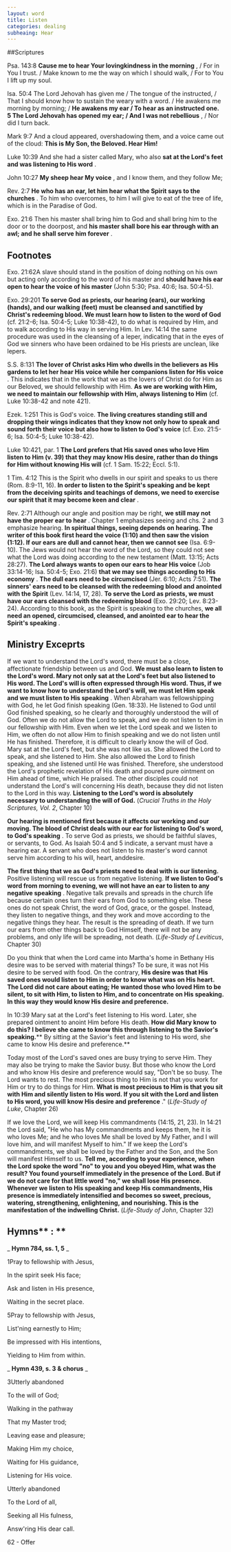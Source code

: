 ```yaml
---
layout: word
title: Listen
categories: dealing
subheaing: Hear
---
```


##Scriptures

Psa. 143:8 **Cause me to hear Your lovingkindness in the morning** , / For in You I trust. / Make known to me the way on which I should walk, / For to You I lift up my soul.

Isa. 50:4 The Lord Jehovah has given me / The tongue of the instructed, / That I should know how to sustain the weary with a word. / He awakens me morning by morning; / **He awakens my ear / To hear as an instructed one. 5 The Lord Jehovah has opened my ear; / And I was not rebellious** , / Nor did I turn back.

Mark 9:7 And a cloud appeared, overshadowing them, and a voice came out of the cloud: **This is My Son, the Beloved. Hear Him!**

Luke 10:39 And she had a sister called Mary, who also **sat at the Lord's feet and was listening to His word** .

John 10:27 **My sheep hear My voice** , and I know them, and they follow Me;

Rev. 2:7 **He who has an ear, let him hear what the Spirit says to the churches** . To him who overcomes, to him I will give to eat of the tree of life, which is in the Paradise of God.

Exo. 21:6 Then his master shall bring him to God and shall bring him to the door or to the doorpost, and **his master shall bore his ear through with an awl; and he shall serve him forever** .

## Footnotes

Exo. 21:62A slave should stand in the position of doing nothing on his own but acting only according to the word of his master and **should have his ear open to hear the voice of his master** (John 5:30; Psa. 40:6; Isa. 50:4-5).

Exo. 29:201 **To serve God as priests, our hearing (ears), our working (hands), and our walking (feet) must be cleansed and sanctified by Christ's redeeming blood. We must learn how to listen to the word of God** (cf. 21:2-6; Isa. 50:4-5; Luke 10:38-42), to do what is required by Him, and to walk according to His way in serving Him. In Lev. 14:14 the same procedure was used in the cleansing of a leper, indicating that in the eyes of God we sinners who have been ordained to be His priests are unclean, like lepers.

S.S. 8:131 **The lover of Christ asks Him who dwells in the believers as His gardens to let her hear His voice while her companions listen for His voice** . This indicates that in the work that we as the lovers of Christ do for Him as our Beloved, we should fellowship with Him. **As we are working with Him, we need to maintain our fellowship with Him, always listening to Him** (cf. Luke 10:38-42 and note 421).

Ezek. 1:251 This is God's voice. **The living creatures standing still and dropping their wings indicates that they know not only how to speak and sound forth their voice but also how to listen to God's voice** (cf. Exo. 21:5-6; Isa. 50:4-5; Luke 10:38-42).

Luke 10:421, par. 1 **The Lord prefers that His saved ones who love Him listen to Him (v. 39) that they may know His desire, rather than do things for Him without knowing His will** (cf. 1 Sam. 15:22; Eccl. 5:1).

1 Tim. 4:12 This is the Spirit who dwells in our spirit and speaks to us there (Rom. 8:9-11, 16). **In order to listen to the Spirit's speaking and be kept from the deceiving spirits and teachings of demons, we need to exercise our spirit that it may become keen and clear** .

Rev. 2:71 Although our angle and position may be right, **we still may not have the proper ear to hear** . Chapter 1 emphasizes seeing and chs. 2 and 3 emphasize hearing. **In spiritual things, seeing depends on hearing. The writer of this book first heard the voice (1:10) and then saw the vision (1:12). If our ears are dull and cannot hear, then we cannot see** (Isa. 6:9-10). The Jews would not hear the word of the Lord, so they could not see what the Lord was doing according to the new testament (Matt. 13:15; Acts 28:27). **The Lord always wants to open our ears to hear His voice** (Job 33:14-16; Isa. 50:4-5; Exo. 21:6) **that we may see things according to His economy** . **The dull ears need to be circumcised** (Jer. 6:10; Acts 7:51). **The sinners' ears need to be cleansed with the redeeming blood and anointed with the Spirit** (Lev. 14:14, 17, 28). **To serve the Lord as priests, we must have our ears cleansed with the redeeming blood** (Exo. 29:20; Lev. 8:23-24). According to this book, as the Spirit is speaking to the churches, **we all need an opened, circumcised, cleansed, and anointed ear to hear the Spirit's speaking** .

## Ministry Exceprts

If we want to understand the Lord's word, there must be a close, affectionate friendship between us and God. **We must also learn to listen to the Lord's word. Mary not only sat at the Lord's feet but also listened to His word. The Lord's will is often expressed through His word. Thus, if we want to know how to understand the Lord's will, we must let Him speak and we must listen to His speaking** . When Abraham was fellowshipping with God, he let God finish speaking (Gen. 18:33). He listened to God until God finished speaking, so he clearly and thoroughly understood the will of God. Often we do not allow the Lord to speak, and we do not listen to Him in our fellowship with Him. Even when we let the Lord speak and we listen to Him, we often do not allow Him to finish speaking and we do not listen until He has finished. Therefore, it is difficult to clearly know the will of God. Mary sat at the Lord's feet, but she was not like us. She allowed the Lord to speak, and she listened to Him. She also allowed the Lord to finish speaking, and she listened until He was finished. Therefore, she understood the Lord's prophetic revelation of His death and poured pure ointment on Him ahead of time, which He praised. The other disciples could not understand the Lord's will concerning His death, because they did not listen to the Lord in this way. **Listening to the Lord's word is absolutely necessary to understanding the will of God.** (_Crucial Truths in the Holy Scriptures, Vol. 2_, Chapter 10)

**Our hearing is mentioned first because it affects our working and our moving. The blood of Christ deals with our ear for listening to God's word, to God's speaking** . To serve God as priests, we should be faithful slaves, or servants, to God. As Isaiah 50:4 and 5 indicate, a servant must have a hearing ear. A servant who does not listen to his master's word cannot serve him according to his will, heart, anddesire.

**The first thing that we as God's priests need to deal with is our listening.** Positive listening will rescue us from negative listening. **If we listen to God's word from morning to evening, we will not have an ear to listen to any negative speaking** . Negative talk prevails and spreads in the church life because certain ones turn their ears from God to something else. These ones do not speak Christ, the word of God, grace, or the gospel. Instead, they listen to negative things, and they work and move according to the negative things they hear. The result is the spreading of death. If we turn our ears from other things back to God Himself, there will not be any problems, and only life will be spreading, not death. (_Life-Study of Leviticus_, Chapter 30)

Do you think that when the Lord came into Martha's home in Bethany His desire was to be served with material things? To be sure, it was not His desire to be served with food. On the contrary, **His desire was that His saved ones would listen to Him in order to know what was on His heart. The Lord did not care about eating; He wanted those who loved Him to be silent, to sit with Him, to listen to Him, and to concentrate on His speaking. In this way they would know His desire and preference.**

In 10:39 Mary sat at the Lord's feet listening to His word. Later, she prepared ointment to anoint Him before His death. **How did Mary know to do this? I believe she came to know this through listening to the Savior's speaking.**** By sitting at the Savior's feet and listening to His word, she came to know His desire and preference.**

Today most of the Lord's saved ones are busy trying to serve Him. They may also be trying to make the Savior busy. But those who know the Lord and who know His desire and preference would say, "Don't be so busy. The Lord wants to rest. The most precious thing to Him is not that you work for Him or try to do things for Him. **What is most precious to Him is that you sit with Him and silently listen to His word. If you sit with the Lord and listen to His word, you will know His desire and preference** ." (_Life-Study of Luke_, Chapter 26)

If we love the Lord, we will keep His commandments (14:15, 21, 23). In 14:21 the Lord said, "He who has My commandments and keeps them, he it is who loves Me; and he who loves Me shall be loved by My Father, and I will love him, and will manifest Myself to him." If we keep the Lord's commandments, we shall be loved by the Father and the Son, and the Son will manifest Himself to us. **Tell me, according to your experience, when the Lord spoke the word "no" to you and you obeyed Him, what was the result? You found yourself immediately in the presence of the Lord. But if we do not care for that little word "no," we shall lose His presence. Whenever we listen to His speaking and keep His commandments, His presence is immediately intensified and becomes so sweet, precious, watering, strengthening, enlightening, and nourishing. This is the manifestation of the indwelling Christ.** (_Life-Study of John_, Chapter 32)

## Hymns** : **

_ **Hymn 784, ss. 1, 5** _

1Pray to fellowship with Jesus,

In the spirit seek His face;

Ask and listen in His presence,

Waiting in the secret place.

5Pray to fellowship with Jesus,

List'ning earnestly to Him;

Be impressed with His intentions,

Yielding to Him from within.

_ **Hymn 439, s. 3 & chorus** _

3Utterly abandoned

To the will of God;

Walking in the pathway

That my Master trod;

Leaving ease and pleasure;

Making Him my choice,

Waiting for His guidance,

Listening for His voice.

Utterly abandoned

To the Lord of all,

Seeking all His fulness,

Answ'ring His dear call.

62 - Offer
